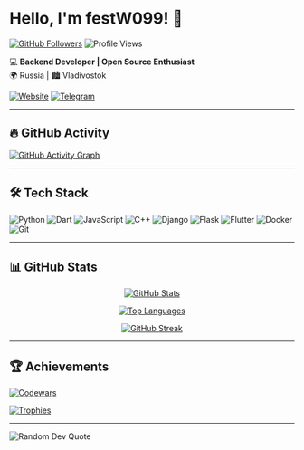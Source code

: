 # Hello, I'm festW099! 👋

[![GitHub Followers](https://img.shields.io/github/followers/festW099?label=Follow%20me&style=social&color=blue)](https://github.com/festW099)
![Profile Views](https://komarev.com/ghpvc/?username=festW099&color=blue&label=Profile+Views)

💻 **Backend Developer | Open Source Enthusiast**  
🌍 Russia | 🏙️ Vladivostok  

[![Website](https://img.shields.io/badge/-My_Website-0066cc?style=flat)](https://example.com)
[![Telegram](https://img.shields.io/badge/-Telegram-0088CC?style=flat)](https://t.me/your_tg)

---

## 🔥 GitHub Activity

[![GitHub Activity Graph](https://github-readme-activity-graph.vercel.app/graph?username=festW099&theme=react-dark&bg_color=0d1117&color=1a8cff&line=0066ff&point=1a8cff&area=true&hide_border=true)](https://github.com/festW099)

---

## 🛠️ Tech Stack
![Python](https://img.shields.io/badge/-Python-3776AB?style=flat&logo=python&logoColor=white)
![Dart](https://img.shields.io/badge/-Dart-0175C2?style=flat&logo=dart&logoColor=white)
![JavaScript](https://img.shields.io/badge/-JavaScript-F7DF1E?style=flat&logo=javascript&logoColor=black)
![C++](https://img.shields.io/badge/-C++-00599C?style=flat&logo=c%2B%2B&logoColor=white)
![Django](https://img.shields.io/badge/-Django-092E20?style=flat&logo=django&logoColor=white)
![Flask](https://img.shields.io/badge/-Flask-000000?style=flat&logo=flask&logoColor=white)
![Flutter](https://img.shields.io/badge/-Flutter-02569B?style=flat&logo=flutter&logoColor=white)
![Docker](https://img.shields.io/badge/-Docker-2496ED?style=flat&logo=docker&logoColor=white)
![Git](https://img.shields.io/badge/-Git-F05032?style=flat&logo=git&logoColor=white)

---

## 📊 GitHub Stats

<div align="center">
  
[![GitHub Stats](https://github-readme-stats.vercel.app/api?username=festW099&show_icons=true&theme=blue-green&hide_border=true&bg_color=0d1117&title_color=1a8cff&icon_color=1a8cff&text_color=ffffff)](https://github.com/festW099)

[![Top Languages](https://github-readme-stats.vercel.app/api/top-langs/?username=festW099&layout=compact&theme=blue-green&hide_border=true&bg_color=0d1117&title_color=1a8cff&text_color=ffffff)](https://github.com/festW099)

[![GitHub Streak](https://github-readme-streak-stats.herokuapp.com/?user=festW099&theme=blue-green&background=0d1117&border=1a8cff&dates=ffffff)](https://github.com/festW099)

</div>

---

## 🏆 Achievements

[![Codewars](https://www.codewars.com/users/festW099/badges/large)](https://www.codewars.com/users/festW099)

[![Trophies](https://github-profile-trophy.vercel.app/?username=festW099&theme=onedark&rank=-C&margin-w=15&margin-h=15&no-bg=true&title=MultiLanguage,Commits,Repositories,PullRequest)](https://github.com/ryo-ma/github-profile-trophy)

---

![Random Dev Quote](https://quotes-github-readme.vercel.app/api?type=horizontal&theme=dark)
